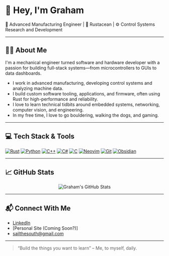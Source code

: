 # 👋 Hey, I'm Graham

🚀 Advanced Manufacturing Engineer | 🦀 Rustacean | ⚙️ Control Systems Research and Development 

---

## 👨‍💻 About Me

I'm a mechanical engineer turned software and hardware developer with a passion for building full-stack systems—from microcontrollers to GUIs to data dashboards.

- I work in advanced manufacturing, developing control systems and analyzing machine data.
- I build custom software tooling, applications, and firmware, often using Rust for high-performance and reliability.
- I love to learn technical tidbits around embedded systems, networking, computer vision, and engineering. 
- In my free time, I love to go bouldering, walking the dogs, and gaming.

---

## 💻 Tech Stack & Tools

[![Rust](https://img.shields.io/badge/Rust-%23000000.svg?e&logo=rust&logoColor=white)](#)
[![Python](https://img.shields.io/badge/Python-3776AB?logo=python&logoColor=fff)](#)
[![C++](https://img.shields.io/badge/C++-%2300599C.svg?logo=c%2B%2B&logoColor=white)](#)
[![C#](https://custom-icon-badges.demolab.com/badge/C%23-%23239120.svg?logo=cshrp&logoColor=white)](#)
[![C](https://img.shields.io/badge/C-00599C?logo=c&logoColor=white)](#)
[![Neovim](https://img.shields.io/badge/Neovim-57A143?logo=neovim&logoColor=fff)](#)
[![Git](https://img.shields.io/badge/Git-F05032?logo=git&logoColor=fff)](#)
[![Obsidian](https://img.shields.io/badge/Obsidian-%23483699.svg?&logo=obsidian&logoColor=white)](#)

---

## 📈 GitHub Stats

<p align="center">
  <img src="https://github-readme-stats.vercel.app/api?username=glancaster&show_icons=true&theme=tokyonight" alt="Graham's GitHub Stats" />
</p>

---

## 📬 Connect With Me

- [LinkedIn](https://www.linkedin.com/in/grlanca/)
- [Personal Site (Coming Soon?)]
- sailthesouth@gmail.com

---

> “Build the things you want to learn” – Me, to myself, daily.
